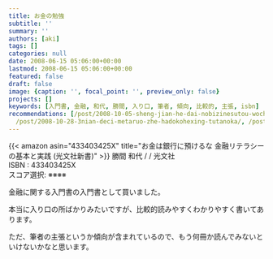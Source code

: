 ```yaml
---
title: お金の勉強
subtitle: ''
summary: ''
authors: [aki]
tags: []
categories: null
date: 2008-06-15 05:06:00+00:00
lastmod: 2008-06-15 05:06:00+00:00
featured: false
draft: false
image: {caption: '', focal_point: '', preview_only: false}
projects: []
keywords: [入門書, 金融, 和代, 勝間, 入り口, 筆者, 傾向, 比較的, 主張, isbn]
recommendations: [/post/2008-10-05-sheng-jian-he-dai-nobizinesutou-wochuang-ru7tunohuremuwakuli-bizinesusi-kao-fa-noji-ben-toshi-jian/,
  /post/2008-10-28-3nian-deci-metaruo-zhe-hadokohexing-tutanoka/, /post/2008-09-04-ji-dong-zhan-shi-gandamuthe-origin-16-17/]
---
```

{{< amazon asin="433403425X" title="お金は銀行に預けるな 金融リテラシーの基本と実践 (光文社新書)" >}}
勝間 和代 / / 光文社  
ISBN : 433403425X  
スコア選択: ※※※※

金融に関する入門書の入門書として買いました。

本当に入り口の所ばかりみたいですが、比較的読みやすくわかりやすく書いてあります。

ただ、筆者の主張というか傾向が含まれているので、もう何冊か読んでみないといけないかなと思います。


